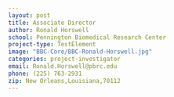 ```yaml
---
layout: post
title: Associate Director
author: Ronald Horswell
school: Pennington Biomedical Research Center
project-type: TestElement
image: "BBC-Core/BBC-Ronald-Horswell.jpg"
categories: project-investigator
email: Ronald.Horswell@pbrc.edu
phone: (225) 763-2931
zip: New Orleans,Louisiana,70112
---
```

<!-- name,position,school,city,state,zip,email,phone,image
,,,,,,
Ronald Horswell,,,Baton Rouge,Louisiana,70808,Ronald.Horswell@pbrc.edu,,
Seung-Jong Park,Associate Director,LSU - Baton Rouge,Baton Rouge,Louisiana,70803,sjpark@cct.lsu.edu,(225) 578-2209,BBC-Core/BBC-Seunjong-Park.jpg
Michal Brylinski,Associate Director,LSU - Baton Rouge,Baton Rouge,Louisiana,70803,mbrylinski@lsu.edu,(225) 578-2791,BBC-Core/BBC-Michal-Brylinski.jpg
Urska Cvek,Associate Director,LSU - Shreveport,Shreveport,Louisiana,71115,urska.cvek@lsus.edu,(318) 795-4266,BBC-Core/BBC-Urska-Cvek.jpg
Nayong Kim,Assistant Director,LSU - Baton Rouge,Baton Rouge,Louisiana,70803,nykim@cct.lsu.edu,(225) 578-5486,BBC-Core/BBC-Nayong-Kim.jpg
Lyndon Coghill,Senior Postdoctoral Fellow,LSU - Baton Rouge,Baton Rouge, Louisiana,70803,lcoghill@lsu.edu,(225) 758-4022,BBC-Core/coghill.png
Shayan Shams,Doctoral Candidate,LSU - Baton Rouge,Baton Rouge,Louisiana,70803,sshams2@cct.lsu.edu,(225) 578-3637,BBC-Core/BBC-Shayan-Shams.jpg
Seetharama Jois,Professor,University of Louisiana at Monroe,Monroe,Louisiana,71201,jois@ulm.edu,(318) 342-1993,BBC-Core/BBC-Seetharama-Jois.jpg
Thomas C. Bishop,Associate Professor ,Louisiana Tech University,Ruston,Louisiana,71272,bishop@latech.edu,(318) 257-5209,BBC-Core/BBC-Thomas-Bishop.jpg
April Wright,Professor,Southeastern Louisiana University,Hammond,Louisiana,70402,April.wright@selu.edu,(985) 549-5556,BBC-Core/wright.png
Paul Kim,Assistant Professor,Grambling State University,Grambling,Louisiana,71245,kimp@gram.edu,(318) 274-3738,BBC-Core/pkim.jpg
Thomas Wiese,Associate Professor,Xavier University of Louisiana,New Orleans,Louisiana,70125,twiese@xula.edu,(504) 520-7433,BBC-Core/BBC-Thomas-Wiese.jpg
Eduardo Martinez,Assistant Professor,Southern University,Baton Rouge,Louisiana,70813,eduardo_martinez@subr.edu,(225) 771-3606,BBC-Core/martinez.jpg

 -->
